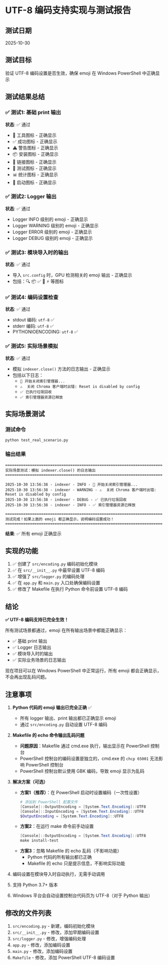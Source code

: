# UTF-8 编码支持实现与测试报告

## 测试日期
2025-10-30

## 测试目标
验证 UTF-8 编码设置是否生效，确保 emoji 在 Windows PowerShell 中正确显示

## 测试结果总结

### ✅ 测试1: 基础 print 输出
**状态**: ✅ 通过
- 🔧 工具图标 - 正确显示
- ✅ 成功图标 - 正确显示
- ⚠️  警告图标 - 正确显示
- 📦 安装图标 - 正确显示
- 🔗 链接图标 - 正确显示
- 🧪 测试图标 - 正确显示
- 📊 统计图标 - 正确显示
- 🚀 启动图标 - 正确显示

### ✅ 测试2: Logger 输出
**状态**: ✅ 通过
- Logger INFO 级别的 emoji - 正确显示
- Logger WARNING 级别的 emoji - 正确显示
- Logger ERROR 级别的 emoji - 正确显示
- Logger DEBUG 级别的 emoji - 正确显示

### ✅ 测试3: 模块导入时的输出
**状态**: ✅ 通过
- 导入 `src.config` 时，GPU 检测相关的 emoji 输出 - 正确显示
- 包括：🔍 📦 ✅ 🔧 ⚡ 等图标

### ✅ 测试4: 编码设置检查
**状态**: ✅ 通过
- stdout 编码: `utf-8` ✅
- stderr 编码: `utf-8` ✅
- PYTHONIOENCODING: `utf-8` ✅

### ✅ 测试5: 实际场景模拟
**状态**: ✅ 通过
- 模拟 `indexer.close()` 方法的日志输出 - 正确显示
- 包括以下日志：
  - `🔧 开始关闭索引管理器...`
  - `⚠️  关闭 Chroma 客户端时出错: Reset is disabled by config`
  - `✅ 已执行垃圾回收`
  - `✅ 索引管理器资源已释放`

## 实际场景测试

### 测试命令
```bash
python test_real_scenario.py
```

### 输出结果
```
======================================================================
实际场景测试：模拟 indexer.close() 的日志输出
======================================================================

2025-10-30 13:56:38 - indexer - INFO - 🔧 开始关闭索引管理器...
2025-10-30 13:56:38 - indexer - WARNING - ⚠️  关闭 Chroma 客户端时出错: Reset is disabled by config
2025-10-30 13:56:38 - indexer - DEBUG - ✅ 已执行垃圾回收
2025-10-30 13:56:38 - indexer - INFO - ✅ 索引管理器资源已释放

======================================================================
测试完成！如果上面的 emoji 都正确显示，说明编码设置成功！
======================================================================
```

**结果**: ✅ 所有 emoji 正确显示

## 实现的功能

1. ✅ 创建了 `src/encoding.py` 编码初始化模块
2. ✅ 在 `src/__init__.py` 中最早设置 UTF-8 编码
3. ✅ 增强了 `src/logger.py` 的编码处理
4. ✅ 在 `app.py` 和 `main.py` 入口处确保编码设置
5. ✅ 修改了 Makefile 在执行 Python 命令前设置 UTF-8 编码

## 结论

**✅ UTF-8 编码支持已完全生效！**

所有测试场景都通过，emoji 在所有输出场景中都能正确显示：
- ✅ 基础 print 输出
- ✅ Logger 日志输出
- ✅ 模块导入时的输出
- ✅ 实际业务场景的日志输出

现在项目可以在 Windows PowerShell 中正常运行，所有 emoji 都会正确显示，不会再出现乱码问题。

## 注意事项

1. **Python 代码的 emoji 输出已完全正确** ✅
   - 所有 logger 输出、print 输出都已正确显示 emoji
   - 通过 `src/encoding.py` 自动设置 UTF-8 编码

2. **Makefile 的 echo 命令输出乱码问题**
   - **问题原因**：Makefile 通过 cmd.exe 执行，输出显示在 PowerShell 控制台
   - PowerShell 控制台的编码设置是独立的，cmd.exe 的 `chcp 65001` 无法影响 PowerShell 控制台
   - PowerShell 控制台默认使用 GBK 编码，导致 emoji 显示为乱码
   
3. **解决方案（可选）**
   - **方案1（推荐）**：在 PowerShell 启动时设置编码（一次性设置）
     ```powershell
     # 添加到 PowerShell 配置文件
     [Console]::OutputEncoding = [System.Text.Encoding]::UTF8
     [Console]::InputEncoding = [System.Text.Encoding]::UTF8
     $OutputEncoding = [System.Text.Encoding]::UTF8
     ```
   - **方案2**：在运行 make 命令前手动设置
     ```powershell
     [Console]::OutputEncoding = [System.Text.Encoding]::UTF8
     make install-test
     ```
   - **方案3**：忽略 Makefile 的 echo 乱码（不影响功能）
     - Python 代码的所有输出都已正确
     - Makefile 的 echo 只是提示信息，不影响实际功能

4. 编码设置在模块导入时自动执行，无需手动调用
5. 支持 Python 3.7+ 版本
6. Windows 平台会自动设置控制台代码页为 UTF-8（对于 Python 输出）

## 修改的文件列表

1. `src/encoding.py` - 新建，编码初始化模块
2. `src/__init__.py` - 修改，添加早期编码设置
3. `src/logger.py` - 修改，增强编码处理
4. `app.py` - 修改，添加编码设置
5. `main.py` - 修改，添加编码设置
6. `Makefile` - 修改，添加 PowerShell UTF-8 编码设置

